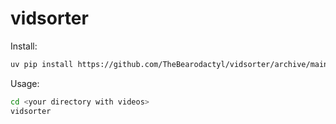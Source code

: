 # vidsorter

Install:
```sh
uv pip install https://github.com/TheBearodactyl/vidsorter/archive/main.zip --system
```

Usage:
```sh
cd <your directory with videos>
vidsorter
```
